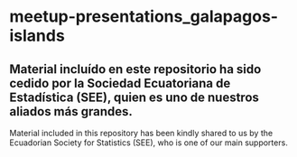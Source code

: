 # meetup-presentations_galapagos-islands

Material incluído en este repositorio ha sido cedido por la Sociedad Ecuatoriana de Estadística (SEE), quien es uno de nuestros aliados más grandes.
----------------------------------------------------------------------------------------------------------------------------------------
Material included in this repository has been kindly shared to us by the Ecuadorian Society for Statistics (SEE), who is one of our main supporters.
